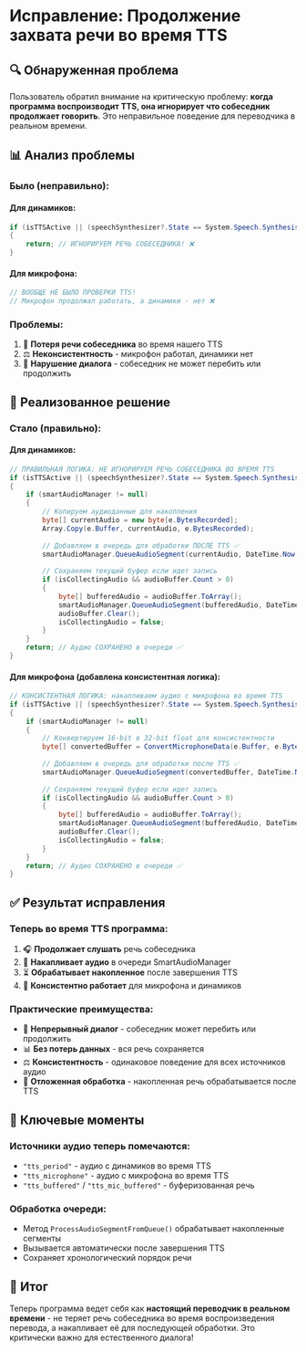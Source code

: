 # Исправление: Продолжение захвата речи во время TTS

## 🔍 Обнаруженная проблема
Пользователь обратил внимание на критическую проблему: **когда программа воспроизводит TTS, она игнорирует что собеседник продолжает говорить**. Это неправильное поведение для переводчика в реальном времени.

## 📊 Анализ проблемы

### **Было (неправильно):**
#### Для динамиков:
```csharp
if (isTTSActive || (speechSynthesizer?.State == System.Speech.Synthesis.SynthesizerState.Speaking))
{
    return; // ИГНОРИРУЕМ РЕЧЬ СОБЕСЕДНИКА! ❌
}
```

#### Для микрофона:
```csharp
// ВООБЩЕ НЕ БЫЛО ПРОВЕРКИ TTS!
// Микрофон продолжал работать, а динамики - нет ❌
```

### **Проблемы:**
1. 🚫 **Потеря речи собеседника** во время нашего TTS
2. ⚖️ **Неконсистентность** - микрофон работал, динамики нет
3. 💬 **Нарушение диалога** - собеседник не может перебить или продолжить

## 🔧 Реализованное решение

### **Стало (правильно):**

#### Для динамиков:
```csharp
// ПРАВИЛЬНАЯ ЛОГИКА: НЕ ИГНОРИРУЕМ РЕЧЬ СОБЕСЕДНИКА ВО ВРЕМЯ TTS
if (isTTSActive || (speechSynthesizer?.State == System.Speech.Synthesis.SynthesizerState.Speaking))
{
    if (smartAudioManager != null)
    {
        // Копируем аудиоданные для накопления
        byte[] currentAudio = new byte[e.BytesRecorded];
        Array.Copy(e.Buffer, currentAudio, e.BytesRecorded);
        
        // Добавляем в очередь для обработки ПОСЛЕ TTS ✅
        smartAudioManager.QueueAudioSegment(currentAudio, DateTime.Now, "tts_period");
        
        // Сохраняем текущий буфер если идет запись
        if (isCollectingAudio && audioBuffer.Count > 0)
        {
            byte[] bufferedAudio = audioBuffer.ToArray();
            smartAudioManager.QueueAudioSegment(bufferedAudio, DateTime.Now, "tts_buffered");
            audioBuffer.Clear();
            isCollectingAudio = false;
        }
    }
    return; // Аудио СОХРАНЕНО в очереди ✅
}
```

#### Для микрофона (добавлена консистентная логика):
```csharp
// КОНСИСТЕНТНАЯ ЛОГИКА: накапливаем аудио с микрофона во время TTS
if (isTTSActive || (speechSynthesizer?.State == System.Speech.Synthesis.SynthesizerState.Speaking))
{
    if (smartAudioManager != null)
    {
        // Конвертируем 16-bit в 32-bit float для консистентности
        byte[] convertedBuffer = ConvertMicrophoneData(e.Buffer, e.BytesRecorded);
        
        // Добавляем в очередь для обработки после TTS ✅
        smartAudioManager.QueueAudioSegment(convertedBuffer, DateTime.Now, "tts_microphone");
        
        // Сохраняем текущий буфер если идет запись
        if (isCollectingAudio && audioBuffer.Count > 0)
        {
            byte[] bufferedAudio = audioBuffer.ToArray();
            smartAudioManager.QueueAudioSegment(bufferedAudio, DateTime.Now, "tts_mic_buffered");
            audioBuffer.Clear();
            isCollectingAudio = false;
        }
    }
    return; // Аудио СОХРАНЕНО в очереди ✅
}
```

## ✅ Результат исправления

### **Теперь во время TTS программа:**
1. 🎧 **Продолжает слушать** речь собеседника
2. 💾 **Накапливает аудио** в очереди SmartAudioManager
3. ⏳ **Обрабатывает накопленное** после завершения TTS
4. 🔄 **Консистентно работает** для микрофона и динамиков

### **Практические преимущества:**
- 💬 **Непрерывный диалог** - собеседник может перебить или продолжить
- 📊 **Без потерь данных** - вся речь сохраняется
- ⚖️ **Консистентность** - одинаковое поведение для всех источников аудио
- 🔄 **Отложенная обработка** - накопленная речь обрабатывается после TTS

## 🎯 Ключевые моменты

### **Источники аудио теперь помечаются:**
- `"tts_period"` - аудио с динамиков во время TTS
- `"tts_microphone"` - аудио с микрофона во время TTS  
- `"tts_buffered"` / `"tts_mic_buffered"` - буферизованная речь

### **Обработка очереди:**
- Метод `ProcessAudioSegmentFromQueue()` обрабатывает накопленные сегменты
- Вызывается автоматически после завершения TTS
- Сохраняет хронологический порядок речи

## 🚀 Итог
Теперь программа ведет себя как **настоящий переводчик в реальном времени** - не теряет речь собеседника во время воспроизведения перевода, а накапливает её для последующей обработки. Это критически важно для естественного диалога!